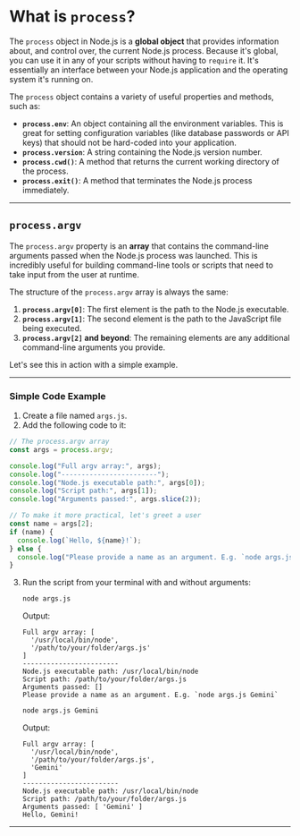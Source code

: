 # What is `process`?

The `process` object in Node.js is a **global object** that provides information about, and control over, the current Node.js process. Because it's global, you can use it in any of your scripts without having to `require` it. It's essentially an interface between your Node.js application and the operating system it's running on.

The `process` object contains a variety of useful properties and methods, such as:

  * **`process.env`**: An object containing all the environment variables. This is great for setting configuration variables (like database passwords or API keys) that should not be hard-coded into your application.
  * **`process.version`**: A string containing the Node.js version number.
  * **`process.cwd()`**: A method that returns the current working directory of the process.
  * **`process.exit()`**: A method that terminates the Node.js process immediately.

-----

## `process.argv`

The `process.argv` property is an **array** that contains the command-line arguments passed when the Node.js process was launched. This is incredibly useful for building command-line tools or scripts that need to take input from the user at runtime.

The structure of the `process.argv` array is always the same:

1.  **`process.argv[0]`**: The first element is the path to the Node.js executable.
2.  **`process.argv[1]`**: The second element is the path to the JavaScript file being executed.
3.  **`process.argv[2]` and beyond**: The remaining elements are any additional command-line arguments you provide.

Let's see this in action with a simple example.

-----

### Simple Code Example

1.  Create a file named `args.js`.
2.  Add the following code to it:

<!-- end list -->

```javascript
// The process.argv array
const args = process.argv;

console.log("Full argv array:", args);
console.log("------------------------");
console.log("Node.js executable path:", args[0]);
console.log("Script path:", args[1]);
console.log("Arguments passed:", args.slice(2));

// To make it more practical, let's greet a user
const name = args[2];
if (name) {
  console.log(`Hello, ${name}!`);
} else {
  console.log("Please provide a name as an argument. E.g. `node args.js Gemini`");
}
```

3.  Run the script from your terminal with and without arguments:

    ```bash
    node args.js
    ```

    Output:

    ```
    Full argv array: [
      '/usr/local/bin/node',
      '/path/to/your/folder/args.js'
    ]
    ------------------------
    Node.js executable path: /usr/local/bin/node
    Script path: /path/to/your/folder/args.js
    Arguments passed: []
    Please provide a name as an argument. E.g. `node args.js Gemini`
    ```

    ```bash
    node args.js Gemini
    ```

    Output:

    ```
    Full argv array: [
      '/usr/local/bin/node',
      '/path/to/your/folder/args.js',
      'Gemini'
    ]
    ------------------------
    Node.js executable path: /usr/local/bin/node
    Script path: /path/to/your/folder/args.js
    Arguments passed: [ 'Gemini' ]
    Hello, Gemini!
    ```

-----
